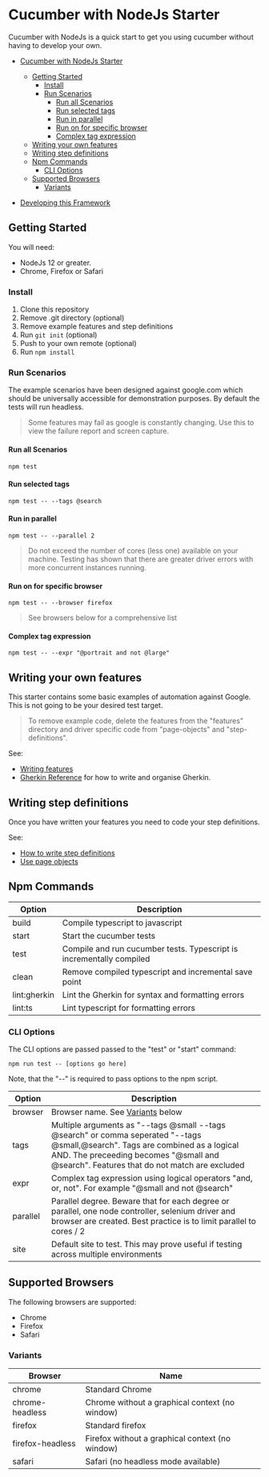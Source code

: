 # Cucumber with NodeJs Starter
Cucumber with NodeJs is a quick start to get you using cucumber without having to develop your own. 

- [Cucumber with NodeJs Starter](#cucumber-with-nodejs-starter)
  - [Getting Started](#getting-started)
    - [Install](#install)
    - [Run Scenarios](#run-scenarios)
      - [Run all Scenarios](#run-all-scenarios)
      - [Run selected tags](#run-selected-tags)
      - [Run in parallel](#run-in-parallel)
      - [Run on for specific browser](#run-on-for-specific-browser)
      - [Complex tag expression](#complex-tag-expression)
  - [Writing your own features](#writing-your-own-features)
  - [Writing step definitions](#writing-step-definitions)
  - [Npm Commands](#npm-commands)
    - [CLI Options](#cli-options)
  - [Supported Browsers](#supported-browsers)
    - [Variants](#variants)

- [Developing this Framework](DEVELOP.md)

## Getting Started
You will need:
* NodeJs 12 or greater.
* Chrome, Firefox or Safari

### Install
1. Clone this repository
2. Remove .git directory (optional)
3. Remove example features and step definitions
4. Run ```git init``` (optional)
5. Push to your own remote (optional)
6. Run ```npm install```


### Run Scenarios
The example scenarios have been designed against google.com which should be universally accessible for demonstration purposes. By default the tests will run headless.

> Some features may fail as google is constantly changing. Use this to view the failure report and screen capture.

#### Run all Scenarios

```
npm test
```

#### Run selected tags

```
npm test -- --tags @search
```

#### Run in parallel

```
npm test -- --parallel 2
```
> Do not exceed the number of cores (less one) available on your machine. Testing has shown that there are greater driver errors with more concurrent instances running.

#### Run on for specific browser

```
npm test -- --browser firefox
```
> See browsers below for a comprehensive list

#### Complex tag expression

```
npm test -- --expr "@portrait and not @large"
```

## Writing your own features
This starter contains some basic examples of automation against Google. This is not going to be your desired test target.

> To remove example code, delete the features from the "features" directory and driver specific code from "page-objects" and "step-definitions".

See: 
* [Writing features](FEATURES.md)
* [Gherkin Reference](https://cucumber.io/docs/gherkin/) for how to write and organise Gherkin.

## Writing step definitions
Once you have written your features you need to code your step definitions.

See: 
* [How to write step definitions](STEP-DEFINITIONS.md)
* [Use page objects](PAGE-OBJECTS.md)

## Npm Commands

| Option       | Description                                                          |
| ------------ | -------------------------------------------------------------------- |
| build        | Compile typescript to javascript                                     |
| start        | Start the cucumber tests                                             |
| test         | Compile and run cucumber tests. Typescript is incrementally compiled |
| clean        | Remove compiled typescript and incremental save point                |
| lint:gherkin | Lint the Gherkin for syntax and formatting errors                    |
| lint:ts      | Lint typescript for formatting errors                                |
### CLI Options

The CLI options are passed passed to the "test" or "start" command:

```
npm run test -- [options go here]
```
Note, that the "--" is required to pass options to the npm script.

| Option   | Description                                                                                                                                                                                                               |
| -------- | ------------------------------------------------------------------------------------------------------------------------------------------------------------------------------------------------------------------------- |
| browser  | Browser name. See [Variants](#variants) below                                                                                                                                                                             |
| tags     | Multiple arguments as "--tags @small --tags @search" or comma seperated "--tags @small,@search". Tags are combined as a logical AND. The preceeding becomes "@small and @search". Features that do not match are excluded |
| expr     | Complex tag expression using logical operators "and, or, not". For example "@small and not @search"                                                                                                                       |
| parallel | Parallel degree. Beware that for each degree or parallel, one node controller, selenium driver and browser are created. Best practice is to limit parallel to cores / 2                                                   |
| site     | Default site to test. This may prove useful if testing across multiple environments                                                                                                                                       |

## Supported Browsers
The following browsers are supported:
* Chrome
* Firefox
* Safari

### Variants
| Browser          | Name                                            |
| ---------------- | ----------------------------------------------- |
| chrome           | Standard Chrome                                 |
| chrome-headless  | Chrome without a graphical context (no window)  |
| firefox          | Standard firefox                                |
| firefox-headless | Firefox without a graphical context (no window) |
| safari           | Safari (no headless mode available)             |